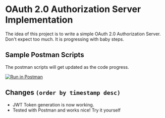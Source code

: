 # OAuth 2.0 Authorization Server Implementation

The idea of this project is to write a simple OAuth 2.0 Authorization Server. Don't expect too much. It is progressing with baby steps.

## Sample Postman Scripts

The postman scripts will get updated as the code progress. 

[![Run in Postman](https://run.pstmn.io/button.svg)](https://app.getpostman.com/run-collection/0d9c03bf799e027cc8d0)

## Changes `(order by timestamp desc)`

- JWT Token generation is now working.
- Tested with Postman and works nice! Try it yourself